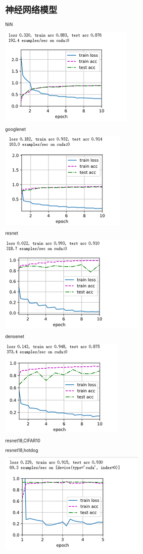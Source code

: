 # 神经网络模型

NiN

![image-20220420143815880](NN_Models.assets/image-20220420143815880.png)

googlenet

![image-20220420143826328](NN_Models.assets/image-20220420143826328.png)

resnet

![image-20220420163007971](NN_Models.assets/image-20220420163007971.png)

densenet

![image-20220420163038020](NN_Models.assets/image-20220420163038020.png)

resnet18,CIFAR10



resnet18,hotdog

![image-20220420170218504](NN_Models.assets/image-20220420170218504.png)
